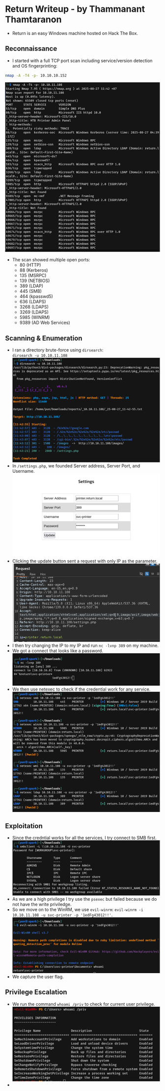 # Return Writeup - by Thammanant Thamtaranon  
- Return is an easy Windows machine hosted on Hack The Box.

## Reconnaissance  
- I started with a full TCP port scan including service/version detection and OS fingerprinting:
```bash
nmap -A -T4 -p- 10.10.10.152
```
![Nmap_Scan](Nmap_Scan.png)  
- The scan showed multiple open ports:  
  - 80 (HTTP)
  - 88 (Kerberos)
  - 135 (MSRPC)
  - 139 (NETBIOS)
  - 389 (LDAP)
  - 445 (SMB)
  - 464 (kpasswd5)
  - 636 (LDAPS)
  - 3268 (LDAPS)
  - 3269 (LDAPS)
  - 5985 (WINRM)
  - 9389 (AD Web Services)

## Scanning & Enumeration 
- I ran a directory brute-force using `dirsearch`:  
  `dirsearch -u 10.10.11.108`  
![Dirsearch_Scan](Dirsearch_Scan.png)
- In `/settings.php`, we founded Server address, Server Port, and Username.
![Setting](Setting.png)
- Clicking the update button sent a request with only IP as the parameter.
![Request](Request.png)
- I then try changing the IP to my IP and run `nc -lvnp 389` on my machine.
- We got a connect that looks like a password.
![Password](Password.png)
- We then use netexec to check if the credential work for any service.
![Services](Services.png)

## Exploitation  
- Since the credntial works for all the services, I try connect to SMB first.
![SMB](SMB.png)
- As we are a high privilege I try use the `psexec` but failed because we do not have the write priviledge.
- So we move on to the WinRM, we use `evil-winrm`:  `evil-winrm -i 10.10.11.108 -u svc-printer -p '1edFg43012!!'`.
![Shell](Shell.png)
- We capture the user flag.

## Privilege Escalation  
- We run the command `whoami /priv` to check for current user privilege.
![Priv](Priv.png)
- 


